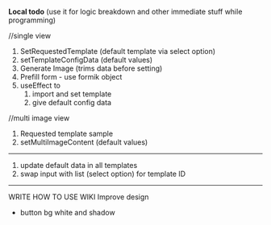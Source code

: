 **Local todo**
(use it for logic breakdown and other immediate stuff while programming)

//single view

1. SetRequestedTemplate (default template via select option)
2. setTemplateConfigData (default values)
3. Generate Image (trims data before setting)
4. Prefill form - use formik object
5. useEffect to
   1. import and set template
   2. give default config data

//multi image view

1. Requested template sample
2. setMultiImageContent (default values)

---

1. update default data in all templates
2. swap input with list (select option) for template ID

---

WRITE HOW TO USE WIKI
Improve design

- button bg white and shadow
